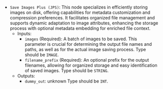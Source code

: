 - `Save Images Plus (JPS)`: This node specializes in efficiently storing images on disk, offering capabilities for metadata customization and compression preferences. It facilitates organized file management and supports dynamic adaptation to image attributes, enhancing the storage process with optional metadata embedding for enriched file context.
    - Inputs:
        - `images` (Required): A batch of images to be saved. This parameter is crucial for determining the output file names and paths, as well as for the actual image saving process. Type should be `IMAGE`.
        - `filename_prefix` (Required): An optional prefix for the output filenames, allowing for organized storage and easy identification of saved images. Type should be `STRING`.
    - Outputs:
        - `dummy_out`: unknown Type should be `INT`.
